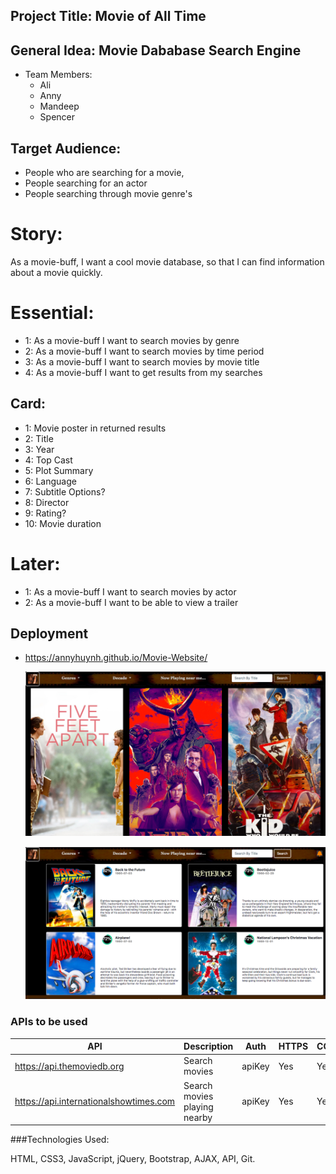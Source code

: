 ## Project Title: Movie of All Time

## General Idea: Movie Dababase Search Engine

* Team Members:
  * Ali 
  * Anny  
  * Mandeep
  * Spencer

## Target Audience:
* People who are searching for a movie, 
* People searching for an actor
* People searching through movie genre's

# Story: 
As a movie-buff, I want a cool movie database, so that I can
find information about a movie quickly.

# Essential:
* 1: As a movie-buff I want to search movies by genre
* 2: As a movie-buff I want to search movies by time period
* 3: As a movie-buff I want to search movies by movie title
* 4: As a movie-buff I want to get results from my searches

## Card:
* 1: Movie poster in returned results
* 2: Title
* 3: Year
* 4: Top Cast
* 5: Plot Summary
* 6: Language
* 7: Subtitle Options?
* 8: Director
* 9: Rating?
* 10: Movie duration

# Later: 
* 1: As a movie-buff I want to search movies by actor
* 2: As a movie-buff I want to be able to view a trailer 


## Deployment
*  https://annyhuynh.github.io/Movie-Website/

   [![Movie Home Page!](assets/images/HomePage.jpg)](https://annyhuynh.github.io/Movie-Website/)

   [![Search Page!](assets/images/Search.jpg)](https://annyhuynh.github.io/Movie-Website/#)

### APIs to be used
API | Description | Auth | HTTPS | CORS
--- | ----------- | ---- | ----- | ----
https://api.themoviedb.org| Search movies | apiKey | Yes | Yes
https://api.internationalshowtimes.com| Search movies playing nearby | apiKey | Yes | Yes

###Technologies Used: 

HTML, CSS3, JavaScript, jQuery, Bootstrap, AJAX, API, Git. 




